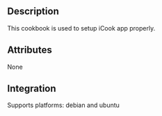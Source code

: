 ## Description

This cookbook is used to setup iCook app properly.

## Attributes

None

## Integration

Supports platforms: debian and ubuntu
